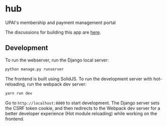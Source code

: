 # hub

UPAI's membership and payment management portal

The discussions for building this app are [here](https://upai.zulipchat.com/).


## Development

To run the webserver, run the Django local server:

```bash
python manage.py runserver
```

The frontend is built using SolidJS. To run the development server with
hot-reloading, run the webpack dev server:

```bash
yarn run dev
```

Go to `http://localhost:8000` to start development.  The Django server sets the
CSRF token cookie, and then redirects to the Webpack dev server for a better
developer experience (Hot module reloading) while working on the frontend.
